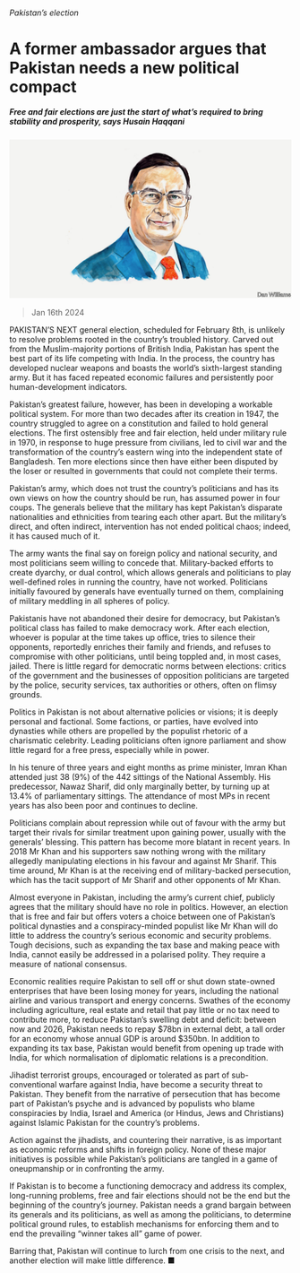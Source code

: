 ###### Pakistan’s election

# A former ambassador argues that Pakistan needs a new political compact 

##### Free and fair elections are just the start of what’s required to bring stability and prosperity, says Husain Haqqani 

![image](images/20240120_BID001.jpg) 

> Jan 16th 2024 

PAKISTAN’S NEXT general election, scheduled for February 8th, is unlikely to resolve problems rooted in the country’s troubled history. Carved out from the Muslim-majority portions of British India, Pakistan has spent the best part of its life competing with India. In the process, the country has developed nuclear weapons and boasts the world’s sixth-largest standing army. But it has faced repeated economic failures and persistently poor human-development indicators.

Pakistan’s greatest failure, however, has been in developing a workable political system. For more than two decades after its creation in 1947, the country struggled to agree on a constitution and failed to hold general elections. The first ostensibly free and fair election, held under military rule in 1970, in response to huge pressure from civilians, led to civil war and the transformation of the country’s eastern wing into the independent state of Bangladesh. Ten more elections since then have either been disputed by the loser or resulted in governments that could not complete their terms.

Pakistan’s army, which does not trust the country’s politicians and has its own views on how the country should be run, has assumed power in four coups. The generals believe that the military has kept Pakistan’s disparate nationalities and ethnicities from tearing each other apart. But the military’s direct, and often indirect, intervention has not ended political chaos; indeed, it has caused much of it.

The army wants the final say on foreign policy and national security, and most politicians seem willing to concede that. Military-backed efforts to create dyarchy, or dual control, which allows generals and politicians to play well-defined roles in running the country, have not worked. Politicians initially favoured by generals have eventually turned on them, complaining of military meddling in all spheres of policy.

Pakistanis have not abandoned their desire for democracy, but Pakistan’s political class has failed to make democracy work. After each election, whoever is popular at the time takes up office, tries to silence their opponents, reportedly enriches their family and friends, and refuses to compromise with other politicians, until being toppled and, in most cases, jailed. There is little regard for democratic norms between elections: critics of the government and the businesses of opposition politicians are targeted by the police, security services, tax authorities or others, often on flimsy grounds.

Politics in Pakistan is not about alternative policies or visions; it is deeply personal and factional. Some factions, or parties, have evolved into dynasties while others are propelled by the populist rhetoric of a charismatic celebrity. Leading politicians often ignore parliament and show little regard for a free press, especially while in power.

In his tenure of three years and eight months as prime minister, Imran Khan attended just 38 (9%) of the 442 sittings of the National Assembly. His predecessor, Nawaz Sharif, did only marginally better, by turning up at 13.4% of parliamentary sittings. The attendance of most MPs in recent years has also been poor and continues to decline.

Politicians complain about repression while out of favour with the army but target their rivals for similar treatment upon gaining power, usually with the generals’ blessing. This pattern has become more blatant in recent years. In 2018 Mr Khan and his supporters saw nothing wrong with the military allegedly manipulating elections in his favour and against Mr Sharif. This time around, Mr Khan is at the receiving end of military-backed persecution, which has the tacit support of Mr Sharif and other opponents of Mr Khan. 

Almost everyone in Pakistan, including the army’s current chief, publicly agrees that the military should have no role in politics. However, an election that is free and fair but offers voters a choice between one of Pakistan’s political dynasties and a conspiracy-minded populist like Mr Khan will do little to address the country’s serious economic and security problems. Tough decisions, such as expanding the tax base and making peace with India, cannot easily be addressed in a polarised polity. They require a measure of national consensus.

Economic realities require Pakistan to sell off or shut down state-owned enterprises that have been losing money for years, including the national airline and various transport and energy concerns. Swathes of the economy including agriculture, real estate and retail that pay little or no tax need to contribute more, to reduce Pakistan’s swelling debt and deficit: between now and 2026, Pakistan needs to repay $78bn in external debt, a tall order for an economy whose annual GDP is around $350bn. In addition to expanding its tax base, Pakistan would benefit from opening up trade with India, for which normalisation of diplomatic relations is a precondition.

Jihadist terrorist groups, encouraged or tolerated as part of sub-conventional warfare against India, have become a security threat to Pakistan. They benefit from the narrative of persecution that has become part of Pakistan’s psyche and is advanced by populists who blame conspiracies by India, Israel and America (or Hindus, Jews and Christians) against Islamic Pakistan for the country’s problems.

Action against the jihadists, and countering their narrative, is as important as economic reforms and shifts in foreign policy. None of these major initiatives is possible while Pakistan’s politicians are tangled in a game of oneupmanship or in confronting the army.

If Pakistan is to become a functioning democracy and address its complex, long-running problems, free and fair elections should not be the end but the beginning of the country’s journey. Pakistan needs a grand bargain between its generals and its politicians, as well as among the politicians, to determine political ground rules, to establish mechanisms for enforcing them and to end the prevailing “winner takes all” game of power.

Barring that, Pakistan will continue to lurch from one crisis to the next, and another election will make little difference. ■


